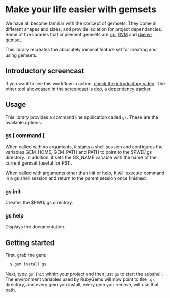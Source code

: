 # Make your life easier with gemsets

We have all become familiar with the concept of gemsets. They
come in different shapes and sizes, and provide isolation
for project dependencies. Some of the libraries that
implement gemsets are [rip](https://github.com/defunkt/rip),
[RVM](https://rvm.beginrescueend.com/gemsets/) and
[rbenv-gemset](https://github.com/jamis/rbenv-gemset).

This library recreates the absolutely minimal feature set for creating
and using gemsets.

## Introductory screencast

If you want to see this workflow in action, [check the introductory
video](http://vimeo.com/soveran/gs). The other tool showcased in the
screencast is [dep](http://twpil.github.com/dep/), a dependency
tracker.

## Usage

This library provides a command line application called `gs`. These
are the available options:

### gs [ command ]

When called with no arguments, it starts a shell session and
configures the variables GEM_HOME, GEM_PATH and PATH to point
to the $PWD/.gs directory. In addition, it sets the GS_NAME
variable with the name of the current gemset (useful for PS1).

When called with arguments other than init or help, it will execute
command in a gs shell session and return to the parent session once
finished.

### gs init

Creates the $PWD/.gs directory.

### gs help

Displays the documentation.

## Getting started

First, grab the gem:

      $ gem install gs

Next, type `gs init` within your project and then just `gs` to start
the subshell. The environment variables used by RubyGems will now
point to the `.gs` directory, and every gem you install, every gem you
remove, will use that path.
